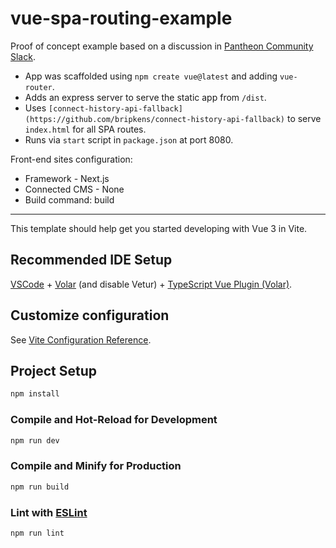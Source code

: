 # vue-spa-routing-example

Proof of concept example based on a discussion in [Pantheon Community Slack](https://pantheon-community.slack.com/archives/C2GJ3JG7Q/p1700140164971029).

* App was scaffolded using `npm create vue@latest` and adding `vue-router`.
* Adds an express server to serve the static app from `/dist`.
* Uses `[connect-history-api-fallback](https://github.com/bripkens/connect-history-api-fallback)` to serve `index.html` for all SPA routes.
* Runs via `start` script in `package.json` at port 8080.

Front-end sites configuration:
* Framework - Next.js
* Connected CMS - None
* Build command: build

---

This template should help get you started developing with Vue 3 in Vite.

## Recommended IDE Setup

[VSCode](https://code.visualstudio.com/) + [Volar](https://marketplace.visualstudio.com/items?itemName=Vue.volar) (and disable Vetur) + [TypeScript Vue Plugin (Volar)](https://marketplace.visualstudio.com/items?itemName=Vue.vscode-typescript-vue-plugin).

## Customize configuration

See [Vite Configuration Reference](https://vitejs.dev/config/).

## Project Setup

```sh
npm install
```

### Compile and Hot-Reload for Development

```sh
npm run dev
```

### Compile and Minify for Production

```sh
npm run build
```

### Lint with [ESLint](https://eslint.org/)

```sh
npm run lint
```

